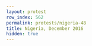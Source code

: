 ```yaml
---
layout: protest
row_index: 562
permalink: protests/nigeria-48
title: Nigeria, December 2016
hidden: true
---
```


